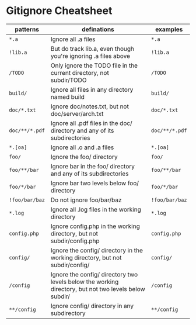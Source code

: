 # Gitignore Cheatsheet
| patterns  | definations  |  examples |
|---|---|---|
| `*.a` | Ignore all .a files | `*.a`|
| `!lib.a` | But do track lib.a, even though you're ignoring .a files above | `!lib.a`|
| `/TODO` | Only ignore the TODO file in the current directory, not subdir/TODO | `/TODO`|
| `build/` | Ignore all files in any directory named build | `build/`|
| `doc/*.txt` | Ignore doc/notes.txt, but not doc/server/arch.txt | `doc/*.txt`|
| `doc/**/*.pdf` | Ignore all .pdf files in the doc/ directory and any of its subdirectories | `doc/**/*.pdf`|
| `*.[oa]` | Ignore all .o and .a files | `*.[oa]`|
| `foo/` | Ignore the foo/ directory | `foo/`|
| `foo/**/bar` | Ignore bar in the foo/ directory and any of its subdirectories | `foo/**/bar`|
| `foo/*/bar` | Ignore bar two levels below foo/ directory | `foo/*/bar`|
| `!foo/bar/baz` | Do not ignore foo/bar/baz | `!foo/bar/baz`|
| `*.log` | Ignore all .log files in the working directory | `*.log`|
| `config.php` | Ignore config.php in the working directory, but not subdir/config.php | `config.php`|
| `config/` | Ignore the config/ directory in the working directory, but not subdir/config/ | `config/`|
| `/config` | Ignore the config/ directory two levels below the working directory, but not two levels below subdir/ | `/config`|
| `**/config` | Ignore config/ directory in any subdirectory | `**/config`|